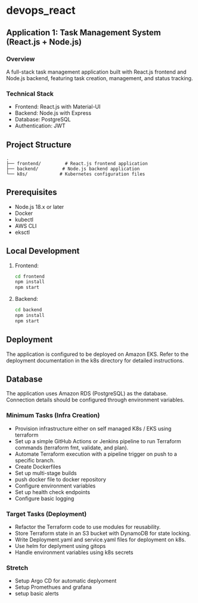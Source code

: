 # devops_react
## Application 1: Task Management System (React.js + Node.js)

### Overview
A full-stack task management application built with React.js frontend and Node.js backend, featuring task creation, management, and status tracking.

### Technical Stack
- Frontend: React.js with Material-UI
- Backend: Node.js with Express
- Database: PostgreSQL
- Authentication: JWT

## Project Structure
```
.
├── frontend/         # React.js frontend application
├── backend/         # Node.js backend application
└── k8s/            # Kubernetes configuration files
```

## Prerequisites
- Node.js 18.x or later
- Docker
- kubectl
- AWS CLI
- eksctl

## Local Development
1. Frontend:
   ```bash
   cd frontend
   npm install
   npm start
   ```

2. Backend:
   ```bash
   cd backend
   npm install
   npm start
   ```

## Deployment
The application is configured to be deployed on Amazon EKS. Refer to the deployment documentation in the k8s directory for detailed instructions.

## Database
The application uses Amazon RDS (PostgreSQL) as the database. Connection details should be configured through environment variables.

### Minimum Tasks (Infra Creation)
- Provision infrastructure either on self managed K8s / EKS using terraform 
- Set up a simple GitHub Actions or Jenkins pipeline to run Terraform commands (terraform fmt, validate, and plan).
- Automate Terraform execution with a pipeline trigger on push to a specific branch.
- Create Dockerfiles 
- Set up multi-stage builds
- push docker file to docker repository
- Configure environment variables
- Set up health check endpoints
- Configure basic logging

### Target Tasks (Deployment)
- Refactor the Terraform code to use modules for reusability.
- Store Terraform state in an S3 bucket with DynamoDB for state locking.
- Write Deployment.yaml and service.yaml files for deployment on k8s.
- Use helm for deplyment using gitops
- Handle environment variables using k8s secrets

### Stretch 
- Setup Argo CD for automatic deplyoment 
- Setup Promethues and grafana 
- setup basic alerts
